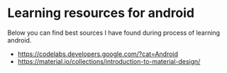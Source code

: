 # Learning resources for android

Below you can find best sources I have found during process of learning android.

- https://codelabs.developers.google.com/?cat=Android
- https://material.io/collections/introduction-to-material-design/
